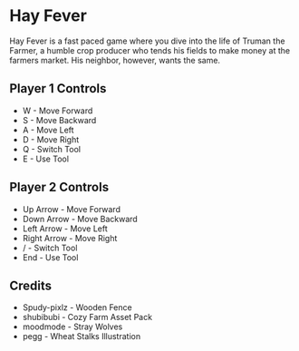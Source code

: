 # **Hay Fever**
Hay Fever is a fast paced game where you dive into the life of Truman the Farmer, a humble crop producer who tends his fields to make money at the farmers market. His neighbor, however, wants the same.

## Player 1 Controls
- W - Move Forward
- S - Move Backward
- A - Move Left
- D - Move Right
- Q - Switch Tool
- E - Use Tool

## Player 2 Controls
- Up Arrow - Move Forward
- Down Arrow - Move Backward
- Left Arrow - Move Left
- Right Arrow - Move Right
- / - Switch Tool
- End - Use Tool

## Credits
- Spudy-pixlz - Wooden Fence
- shubibubi - Cozy Farm Asset Pack
- moodmode - Stray Wolves 
- pegg - Wheat Stalks Illustration 


